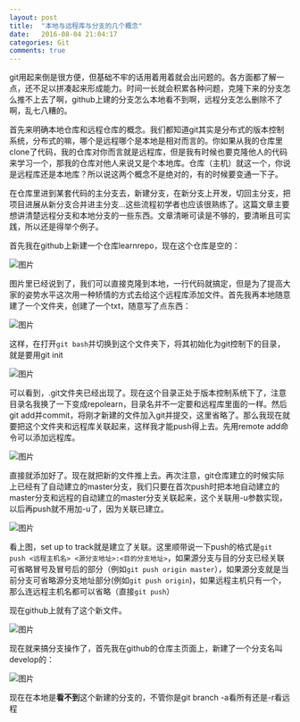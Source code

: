 ```yaml
---
layout: post
title:  "本地与远程库与分支的几个概念"
date:   2016-08-04 21:04:17
categories: Git
comments: true
---
```


git用起来倒是很方便，但基础不牢的话用着用着就会出问题的。各方面都了解一点，还不足以拼凑起来形成能力。时间一长就会积累各种问题，克隆下来的分支怎么推不上去了啊，github上建的分支怎么本地看不到啊，远程分支怎么删除不了啊，乱七八糟的。

首先来明确本地仓库和远程仓库的概念。我们都知道git其实是分布式的版本控制系统，分布式的嘛，哪个是远程哪个是本地是相对而言的。你如果从我的仓库里clone了代码，我的仓库对你而言就是远程库，但是我有时候也要克隆他人的代码来学习一个，那我的仓库对他人来说又是个本地库。仓库（主机）就这一个，你说是远程库还是本地库？所以说这两个概念不是绝对的，有的时候要变通一下子。

在仓库里进到某套代码的主分支去，新建分支，在新分支上开发，切回主分支，把项目进展从新分支合并进主分支...这些流程初学者也应该很熟练了。这篇文章主要想讲清楚远程分支和本地分支的一些东西。文章清晰可读是不够的，要清晰且可实践，所以还是得举个例子。

首先我在github上新建一个仓库learnrepo，现在这个仓库是空的：

![图片](http://obdvl7z18.bkt.clouddn.com/gh-pages/img/20160805/01.jpg)

图片里已经说到了，我们可以直接克隆到本地，一行代码就搞定，但是为了提高大家的姿势水平这次用一种矫情的方式去给这个远程库添加文件。首先我再本地随意建了一个文件夹，创建了一个txt，随意写了点东西：

![图片](http://obdvl7z18.bkt.clouddn.com/gh-pages/img/20160805/02.jpg)

这样，在打开`git bash`并切换到这个文件夹下，将其初始化为git控制下的目录，就是要用git init

![图片](http://obdvl7z18.bkt.clouddn.com/gh-pages/img/20160805/03.jpg)

可以看到，.git文件夹已经出现了。现在这个目录正处于版本控制系统下了，注意目录名我换了一下变成repolearn，目录名并不一定要和远程库里面的一样。然后git add并commit，将刚才新建的文件加入git并提交，这里省略了。那么我现在就要把这个文件夹和远程库关联起来，这样我才能push得上去。先用remote add命令可以添加远程库。

![图片](http://obdvl7z18.bkt.clouddn.com/gh-pages/img/20160805/04.jpg)

直接就添加好了。现在就把新的文件推上去。再次注意，git仓库建立的时候实际上已经有了自动建立的master分支，我们只要在首次push时把本地自动建立的master分支和远程的自动建立的master分支关联起来，这个关联用-u参数实现，以后再push就不用加-u了，因为关联已建立。

![图片](http://obdvl7z18.bkt.clouddn.com/gh-pages/img/20160805/05.jpg)

看上图，set up to track就是建立了关联。这里顺带说一下push的格式是`git push <远程主机名> <源分支地址>:<目的分支地址>`，如果源分支与目的分支已经关联可省略冒号及冒号后的部分（例如`git push origin master`），如果源分支就是当前分支可省略源分支地址部分(例如`git push origin`)，如果远程主机只有一个，那么连远程主机名都可以省略（直接`git push`）

现在github上就有了这个新文件。

![图片](http://obdvl7z18.bkt.clouddn.com/gh-pages/img/20160805/06.jpg)

现在就来搞分支操作了，首先我在github的仓库主页面上，新建了一个分支名叫develop的：

![图片](http://obdvl7z18.bkt.clouddn.com/gh-pages/img/20160805/07.jpg)

现在在本地是**看不到**这个新建的分支的，不管你是git branch -a看所有还是-r看远程